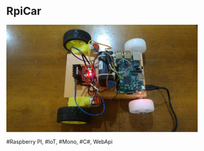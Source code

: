 # RpiCar

![alt tag](https://github.com/alexandru360/RpiCar/blob/master/P_20160604_205157.jpg)

#Raspberry PI, #IoT, #Mono, #C#, WebApi
